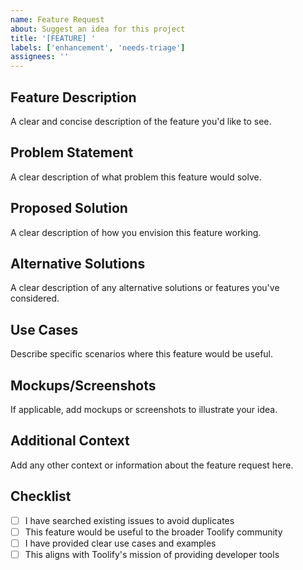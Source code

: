 ```yaml
---
name: Feature Request
about: Suggest an idea for this project
title: '[FEATURE] '
labels: ['enhancement', 'needs-triage']
assignees: ''
---
```


## Feature Description

A clear and concise description of the feature you'd like to see.

## Problem Statement

A clear description of what problem this feature would solve.

## Proposed Solution

A clear description of how you envision this feature working.

## Alternative Solutions

A clear description of any alternative solutions or features you've considered.

## Use Cases

Describe specific scenarios where this feature would be useful.

## Mockups/Screenshots

If applicable, add mockups or screenshots to illustrate your idea.

## Additional Context

Add any other context or information about the feature request here.

## Checklist

- [ ] I have searched existing issues to avoid duplicates
- [ ] This feature would be useful to the broader Toolify community
- [ ] I have provided clear use cases and examples
- [ ] This aligns with Toolify's mission of providing developer tools
